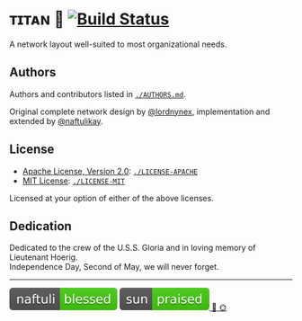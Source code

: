 # ᴛɪᴛᴀɴ :rocket: [![Build Status][travis.svg]][travis]

A network layout well-suited to most organizational needs.

## Authors

Authors and contributors listed in [`./AUTHORS.md`][authors].

Original complete network design by [@lordnynex][lordnynex], implementation and extended by [@naftulikay][naftulikay].

## License

 * [Apache License, Version 2.0][license-apache]: [`./LICENSE-APACHE`][license-apache-local]
 * [MIT License][license-mit]: [`./LICENSE-MIT`][license-mit-local]


Licensed at your option of either of the above licenses.

## Dedication

Dedicated to the crew of the U.S.S. Gloria and in loving memory of Lieutenant Hoerig.  
Independence Day, Second of May, we will never forget.

---

![Blessed Status][blessed.svg] [![Sun Status][sun.svg] :raised_hands: :sun_with_face:][sun]

 [travis]: https://travis-ci.org/naftulikay/titan
 [travis.svg]: https://travis-ci.org/naftulikay/titan.svg
 [blessed.svg]: site/naftuli-blessed.svg
 [sun]: https://imgur.com/a/xjLKd
 [sun.svg]: site/sun-praised.svg
 [lordnynex]: https://github.com/lordnynex
 [naftulikay]: https://github.com/naftulikay
 [license-mit]: https://opensource.org/licenses/MIT
 [license-mit-local]: LICENSE-MIT
 [license-apache]: https://www.apache.org/licenses/LICENSE-2.0
 [license-apache-local]: LICENSE-APACHE
 [authors]: AUTHORS.md
